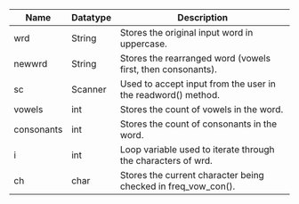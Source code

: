 | Name       | Datatype | Description                                                   |
|------------|----------|---------------------------------------------------------------|
| wrd        | String   | Stores the original input word in uppercase.                  |
| newwrd     | String   | Stores the rearranged word (vowels first, then consonants).   |
| sc         | Scanner  | Used to accept input from the user in the readword() method.  |
| vowels     | int      | Stores the count of vowels in the word.                       |
| consonants | int      | Stores the count of consonants in the word.                   |
| i          | int      | Loop variable used to iterate through the characters of wrd.  |
| ch         | char     | Stores the current character being checked in freq_vow_con(). |
